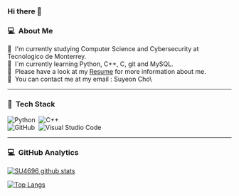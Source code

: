 ### Hi there 👋

### 💻 &nbsp;About Me
🐏 &nbsp;I'm currently studying Computer Science and Cybersecurity at Tecnologico de Monterrey.\
💾 &nbsp;I´m currently learning Python, C++, C, git and MySQL.\
📁 &nbsp;Please have a look at my [Resume](https://drive.google.com/file/d/1mVae0WTuuYWG-zowLyIdwKNBk1pRKTJ8/view?usp=sharing) for more information about me.\
📩 &nbsp;You can contact me at my email : Suyeon Cho\


---

### 💾 &nbsp;Tech Stack
![Python](https://img.shields.io/badge/-Python-05122A?style=flat&logo=python)&nbsp;
![C++](https://img.shields.io/badge/-C++-05122A?style=flat&logo=C%2B%2B&logoColor=00599C)&nbsp;\
![GitHub](https://img.shields.io/badge/-GitHub-05122A?style=flat&logo=github)&nbsp;
![Visual Studio Code](https://img.shields.io/badge/-Visual%20Studio%20Code-05122A?style=flat&logo=visual-studio-code&logoColor=007ACC)&nbsp;


---

### 💻 &nbsp;GitHub Analytics
[![SU4696 github stats](https://github-readme-stats.vercel.app/api?username=0zym4ndias&theme=radical)](https://github.com/anuraghazra/github-readme-stats)

[![Top Langs](https://github-readme-stats.vercel.app/api/top-langs/?username=0zym4ndias&theme=radical&hide=html)](https://github.com/anuraghazra/github-readme-stats)
